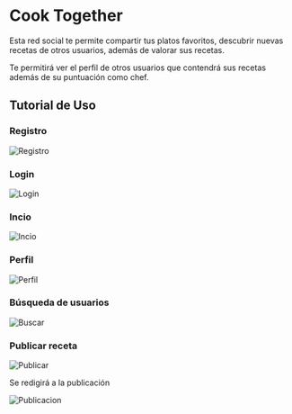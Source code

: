 
# Cook Together
Esta red social te permite compartir tus platos favoritos, descubrir nuevas recetas de 
otros usuarios, además de valorar sus recetas.

Te permitirá ver el perfil de otros usuarios que contendrá sus recetas además de su 
puntuación como chef.

## Tutorial de Uso
### Registro
![Registro](https://github.com/GonzaloLGB17/capsAndroid/blob/main/register.png)
### Login
![Login](https://github.com/GonzaloLGB17/capsAndroid/blob/main/login.png)
### Incio
![Incio](https://github.com/GonzaloLGB17/capsAndroid/blob/main/inicio.png)
### Perfil
![Perfil](https://github.com/GonzaloLGB17/capsAndroid/blob/main/perfil.png)
### Búsqueda de usuarios
![Buscar](https://github.com/GonzaloLGB17/capsAndroid/blob/main/buscar.png)
### Publicar receta
![Publicar](https://github.com/GonzaloLGB17/capsAndroid/blob/main/publicar.png)
<br/>
<p>Se redigirá a la publicación</p>

![Publicacion](https://github.com/GonzaloLGB17/capsAndroid/blob/main/publicacion.png)

